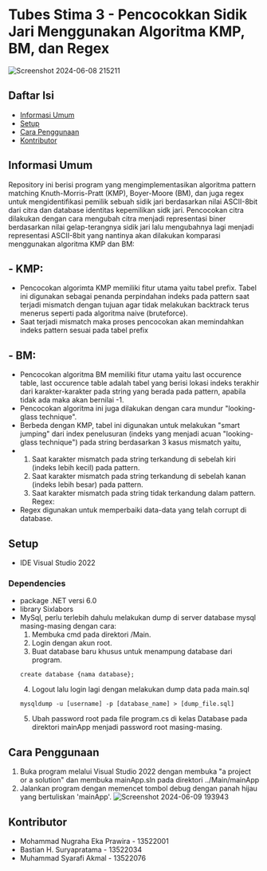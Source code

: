 # Tubes Stima 3 - Pencocokkan Sidik Jari Menggunakan Algoritma KMP, BM, dan Regex

![Screenshot 2024-06-08 215211](https://github.com/Akmal2205/Tubes3_C-sharp-apek/assets/131881654/fdea3964-cdd1-4e25-89fe-0abc33290ef9)

## Daftar Isi
- [Informasi Umum](#informasi-umum)
- [Setup](#setup)
- [Cara Penggunaan](#cara-penggunaan)
- [Kontributor](#kontributor)

## Informasi Umum

Repository ini berisi program yang mengimplementasikan algoritma pattern matching Knuth-Morris-Pratt (KMP), Boyer-Moore (BM), dan juga regex untuk mengidentifikasi pemilik sebuah sidik jari berdasarkan nilai ASCII-8bit dari citra dan database identitas kepemilikan sidk jari.
Pencocokan citra dilakukan dengan cara mengubah citra menjadi representasi biner berdasarkan nilai gelap-terangnya sidik jari lalu mengubahnya lagi menjadi representasi ASCII-8bit yang nantinya akan dilakukan komparasi menggunakan algoritma KMP dan BM:
## - KMP:
- Pencocokan algorimta KMP memiliki fitur utama yaitu tabel prefix. Tabel ini digunakan sebagai penanda perpindahan indeks pada pattern saat terjadi mismatch dengan tujuan agar tidak melakukan backtrack terus menerus seperti pada algoritma naive (bruteforce).
- Saat terjadi mismatch maka proses pencocokan akan memindahkan indeks pattern sesuai pada tabel prefix
## - BM:
- Pencocokan algoritma BM memiliki fitur utama yaitu last occurence table, last occurence table adalah tabel yang berisi lokasi indeks terakhir dari karakter-karakter pada string yang berada pada pattern, apabila tidak ada maka akan bernilai -1.
- Pencocokan algoritma ini juga dilakukan dengan cara mundur "looking-glass technique". 
- Berbeda dengan KMP, tabel ini digunakan untuk melakukan "smart jumping" dari index penelusuran (indeks yang menjadi acuan "looking-glass technique") pada string berdasarkan 3 kasus mismatch yaitu,
- 1) Saat karakter mismatch pada string terkandung di sebelah kiri (indeks lebih kecil) pada pattern.
  2) Saat karakter mismatch pada string terkandung di sebelah kanan (indeks lebih besar) pada pattern.
  3) Saat karakter mismatch pada string tidak terkandung dalam pattern.
Regex:
- Regex digunakan untuk memperbaiki data-data yang telah corrupt di database.

## Setup
- IDE Visual Studio 2022
### Dependencies
- package .NET versi 6.0
- library Sixlabors
- MySql, perlu terlebih dahulu melakukan dump di server database mysql masing-masing dengan cara:
  1) Membuka cmd pada direktori /Main.
  2) Login dengan akun root.
  3) Buat database baru khusus untuk menampung database dari program.
    ```
    create database {nama database};
    ```
  4) Logout lalu login lagi dengan melakukan dump data pada main.sql
    ```
    mysqldump -u [username] -p [database_name] > [dump_file.sql]
    ```
  5) Ubah password root pada file program.cs di kelas Database pada direktori mainApp menjadi password root masing-masing.
## Cara Penggunaan
1. Buka program melalui Visual Studio 2022 dengan membuka "a project or a solution" dan membuka mainApp.sln pada direktori ../Main/mainApp
2. Jalankan program dengan memencet tombol debug dengan panah hijau yang bertuliskan 'mainApp'.
![Screenshot 2024-06-09 193943](https://github.com/Akmal2205/Tubes3_C-sharp-apek/assets/131881654/f4338969-0920-49f4-a93e-3c4c4729c5c0)

## Kontributor
- Mohammad Nugraha Eka Prawira - 13522001
- Bastian H. Suryapratama - 13522034
- Muhammad Syarafi Akmal - 13522076
